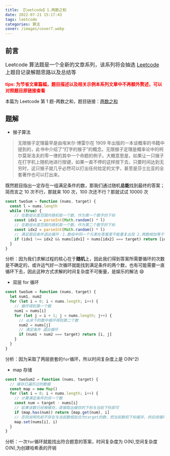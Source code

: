 ```yaml
---
title: 【leetcode】1.两数之和
date: 2022-07-21 15:17:43
tags: leetcode
categories: 算法
cover: /images/cover7.webp
---
```


## 前言

<p style="font-size:16px">Leetcode 算法题是一个全新的文章系列，该系列将会抽选 <a href="https://leetcode.cn/">Leetcode</a> 上题目记录解题思路以及总结等</p>
<b style="font-size:14px;color:red">tips: 为节省文章篇幅，题目描述以及相关示例本系列文章中不再额外赘述，可以对照题目原链接查看</b>

本篇为 Leetcode 第 1 题-两数之和，题目链接：[两数之和](https://leetcode.cn/problems/two-sum/)

## 题解

- 猴子算法

> 无限猴子定理最早是由埃米尔·博雷尔在 1909 年出版的一本谈概率的书籍中提到的，此书中介绍了“打字的猴子”的概念。无限猴子定理是概率论中的柯尔莫哥洛夫的零一律的其中一个命题的例子。大概意思是，如果让一只猴子在打字机上随机地进行按键，如果一直不停的这样按下去，只要时间达到无穷时，这只猴子就几乎必然可以打出任何给定的文字，甚至是莎士比亚的全套著作也可以打出来。

既然题目指出一定存在一组满足条件的数，那我们通过随机**总能**找到最终的答案；简而言之 10 次不行，那就来 100 次，100 次还不行？那就试试 10000 次

```js
const twoSum = function (nums, target) {
  const l = nums.length
  while (true) {
    // 在数组长度范围内随机取一个数，作为第一个数字的下标
    const idx1 = parseInt(Math.random() * l)
    // 在数组长度范围内随机取一个数，作为第二个数字的下标
    const idx2 = parseInt(Math.random() * l)
    // 满足题目条件退出循环：1.数组中同一个元素在答案里不能重复出现 2.两数相加等于target
    if (idx1 !== idx2 && nums[idx1] + nums[idx2] === target) return [idx1, idx2]
  }
}
```

分析：因为我们求解过程的核心在于**随机**上，因此我们得到答案所需要循环的次数是不确定的，或许运气好一次循环就能找到满足条件的两个数，也有可能需要一直循环下去，因此这种方式求解的时间复杂度不可衡量，是娱乐的解法 😄

- 双层 for 循环

```js
const twoSum = function (nums, target) {
  let num1, num2
  for (let i = 0; i < nums.length; i++) {
    // 循环得到第一个数
    num1 = nums[i]
    for (let j = i + 1; j < nums.length; j++) {
      // 从余下的数中循环得到第二个数
      num2 = nums[j]
      // 满足条件 退出循环
      if (num1 + num2 === target) return [i, j]
    }
  }
}
```

分析：因为采取了两层嵌套的`for`循环，所以时间复杂度上是 O(N^2)

- map 存储

```js
const twoSum2 = function (nums, target) {
  // 缓存已遍历过的数据
  const map = new Map()
  for (let i = 0; i < nums.length; i++) {
    // 计算满足条件的另一个数
    const num = target - nums[i]
    // 如果该数已经被缓存，直接取出缓存的下标与当前下标即可
    if (map.has(num)) return [map.get(num), i]
    // 否则说明先前不存在与当前数相加合为target的数，把当前数和下标缓存，供后续循环判断
    map.set(nums[i], i)
  }
}
```

分析：一次`for`循环就能找出符合题意的答案，时间复杂度为 O(N),空间复杂度 O(N),为创建哈希表的开销
